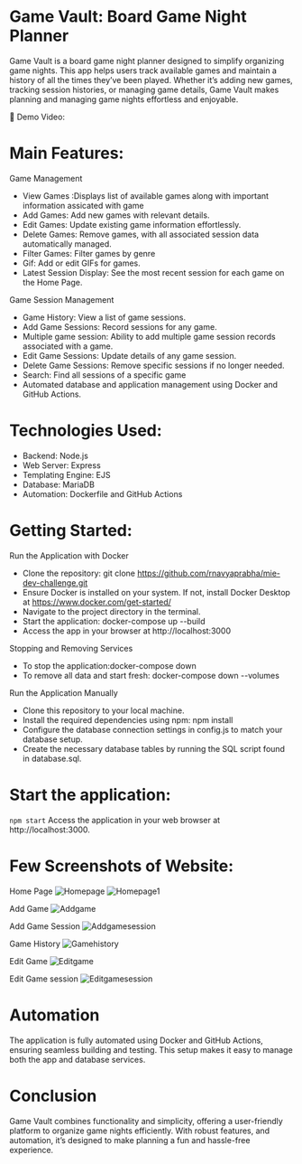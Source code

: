 Game Vault: Board Game Night Planner
=====
Game Vault is a board game night planner designed to simplify organizing game nights. This app helps users track available games and maintain a history of all the times they’ve been played. Whether it’s adding new games, tracking session histories, or managing game details, Game Vault makes planning and managing game nights effortless and enjoyable.

🎥 Demo Video: 

Main Features:
=====

Game Management
* View Games :Displays list of available games along with important information assicated with game
* Add Games: Add new games with relevant details.
* Edit Games: Update existing game information effortlessly.
* Delete Games: Remove games, with all associated session data automatically managed.
* Filter Games: Filter games by genre
* Gif: Add or edit GIFs for games.
* Latest Session Display: See the most recent session for each game on the Home Page.

Game Session Management
* Game History: View a list of game sessions.
* Add Game Sessions: Record sessions for any game.
* Multiple game session: Ability to add multiple game session records associated with a game.
* Edit Game Sessions: Update details of any game session.
* Delete Game Sessions: Remove specific sessions if no longer needed.
* Search: Find all sessions of a specific game
* Automated database and application management using Docker and GitHub Actions.

Technologies Used:
=====

* Backend: Node.js
* Web Server: Express
* Templating Engine: EJS
* Database: MariaDB
* Automation: Dockerfile and GitHub Actions

Getting Started:
=====

Run the Application with Docker

* Clone the repository: git clone https://github.com/rnavyaprabha/mie-dev-challenge.git
* Ensure Docker is installed on your system. If not, install Docker Desktop at https://www.docker.com/get-started/
* Navigate to the project directory in the terminal.
* Start the application: docker-compose up --build
* Access the app in your browser at http://localhost:3000

Stopping and Removing Services

* To stop the application:docker-compose down
* To remove all data and start fresh: docker-compose down --volumes

Run the Application Manually

* Clone this repository to your local machine.
* Install the required dependencies using npm: npm install
* Configure the database connection settings in config.js to match your database setup.
* Create the necessary database tables by running the SQL script found in database.sql.

Start the application:
=====
`npm start`
Access the application in your web browser at http://localhost:3000.

Few Screenshots of Website:
=====
Home Page
![Homepage](https://github.com/user-attachments/assets/d4dbc0a8-ba61-41ab-bb11-a0e4fce9ce4a)
![Homepage1](https://github.com/user-attachments/assets/b5269355-76a6-4c72-b98e-bfe19981c1a8)

Add Game
![Addgame](https://github.com/user-attachments/assets/e08bf5a7-6782-42d8-bb8f-bf6a79365682)

Add Game Session
![Addgamesession](https://github.com/user-attachments/assets/cd2f86f6-d88f-4a3d-a54a-50bd5e09aba5)

Game History
![Gamehistory](https://github.com/user-attachments/assets/8c5d15c1-ff9b-449d-9917-1adabb003827)

Edit Game
![Editgame](https://github.com/user-attachments/assets/7ac3a9ac-a53c-437f-bb7c-2e8278ec037d)

Edit Game session
![Editgamesession](https://github.com/user-attachments/assets/00a67ecc-c51a-42eb-855b-0ea4d8ae6381)


Automation
=====
The application is fully automated using Docker and GitHub Actions, ensuring seamless building and testing. This setup makes it easy to manage both the app and database services.

Conclusion
=====
Game Vault combines functionality and simplicity, offering a user-friendly platform to organize game nights efficiently. With robust features, and automation, it’s designed to make planning a fun and hassle-free experience.
